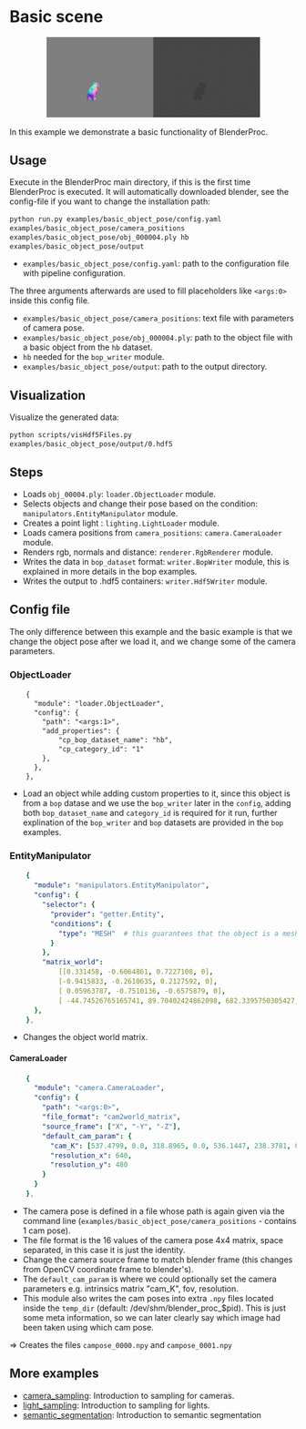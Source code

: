 # Basic scene

<p align="center">
<img src="rendering_0.jpg" alt="Front readme image" width=375>
</p>

In this example we demonstrate a basic functionality of BlenderProc.

## Usage

Execute in the BlenderProc main directory, if this is the first time BlenderProc is executed. It will automatically
downloaded blender, see the config-file if you want to change the installation path:

```
python run.py examples/basic_object_pose/config.yaml examples/basic_object_pose/camera_positions examples/basic_object_pose/obj_000004.ply hb examples/basic_object_pose/output
```

* `examples/basic_object_pose/config.yaml`: path to the configuration file with pipeline configuration.

The three arguments afterwards are used to fill placeholders like `<args:0>` inside this config file.
* `examples/basic_object_pose/camera_positions`: text file with parameters of camera pose.
* `examples/basic_object_pose/obj_000004.ply`: path to the object file with a basic object from the `hb` dataset.
* `hb` needed for the `bop_writer` module.
* `examples/basic_object_pose/output`: path to the output directory.

## Visualization

Visualize the generated data:

```
python scripts/visHdf5Files.py examples/basic_object_pose/output/0.hdf5
```

## Steps

* Loads `obj_00004.ply`: `loader.ObjectLoader` module.
* Selects objects and change their pose based on the condition: `manipulators.EntityManipulator` module.
* Creates a point light : `lighting.LightLoader` module.
* Loads camera positions from `camera_positions`: `camera.CameraLoader` module.
* Renders rgb, normals and distance: `renderer.RgbRenderer` module.
* Writes the data in `bop_dataset` format: `writer.BopWriter` module, this is explained in more details in the bop
  examples.
* Writes the output to .hdf5 containers: `writer.Hdf5Writer` module.

## Config file

The only difference between this example and the basic example is that we change the object pose after we load it, and
we change some of the camera parameters.

### ObjectLoader
```
    {
      "module": "loader.ObjectLoader",
      "config": {
        "path": "<args:1>", 
        "add_properties": {
            "cp_bop_dataset_name": "hb",
            "cp_category_id": "1"
        }, 
      },
    },
```
* Load an object while adding custom properties to it, since this object is from a `bop` datase and we use the
  `bop_writer` later in the `config`, adding both `bop_dataset_name` and `category_id` is required for it run, further
  explination of the `bop_writer` and `bop` datasets are provided in the `bop` examples.

### EntityManipulator

```yaml
    {
      "module": "manipulators.EntityManipulator",
      "config": {
        "selector": {
          "provider": "getter.Entity",
          "conditions": {
            "type": "MESH"  # this guarantees that the object is a mesh, and not for example a camera
          }
        },
        "matrix_world":
            [[0.331458, -0.6064861, 0.7227108, 0],
            [-0.9415833, -0.2610635, 0.2127592, 0],
            [ 0.05963787, -0.7510136, -0.6575879, 0],
            [ -44.74526765165741, 89.70402424862098, 682.3395750305427, 1.0]],
      },
    },
```

* Changes the object world matrix.

#### CameraLoader

```yaml
    {
      "module": "camera.CameraLoader",
      "config": {
        "path": "<args:0>",
        "file_format": "cam2world_matrix",
        "source_frame": ["X", "-Y", "-Z"],
        "default_cam_param": {
          "cam_K": [537.4799, 0.0, 318.8965, 0.0, 536.1447, 238.3781, 0.0, 0.0, 1.0],
          "resolution_x": 640,
          "resolution_y": 480
        }
      }
    },
```

* The camera pose is defined in a file whose path is again given via the command line (`examples/basic_object_pose/camera_positions` - contains 1 cam pose).
* The file format is the 16 values of the camera pose 4x4 matrix, space separated, in this case it is just the identity.
* Change the camera source frame to match blender frame (this changes from OpenCV coordinate frame to blender's).
* The `default_cam_param` is where we could optionally set the camera parameters e.g. intrinsics matrix "cam_K", fov, resolution.
* This module also writes the cam poses into extra `.npy` files located inside the `temp_dir` (default: /dev/shm/blender_proc_$pid). This is just some meta information, so we can later clearly say which image had been taken using which cam pose.

=> Creates the files `campose_0000.npy` and `campose_0001.npy` 

## More examples

* [camera_sampling](../camera_sampling): Introduction to sampling for cameras.
* [light_sampling](../light_sampling): Introduction to sampling for lights.
* [semantic_segmentation](../semantic_segmentation): Introduction to semantic segmentation
